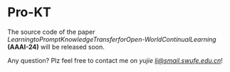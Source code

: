 # Pro-KT
The source code of the paper *LearningtoPromptKnowledgeTransferforOpen-WorldContinualLearning* **(AAAI-24)** will be released soon.

Any question? Plz feel free to contact me on *yujie li@smail.swufe.edu.cn*!
